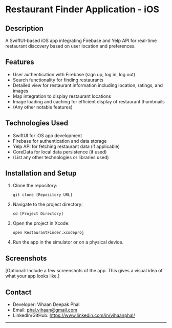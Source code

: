 # Restaurant Finder Application - iOS

## Description
A SwiftUI-based iOS app integrating Firebase and Yelp API for real-time restaurant discovery based on user location and preferences.

## Features
- User authentication with Firebase (sign up, log in, log out)
- Search functionality for finding restaurants
- Detailed view for restaurant information including location, ratings, and images
- Map integration to display restaurant locations
- Image loading and caching for efficient display of restaurant thumbnails
- (Any other notable features)

## Technologies Used
- SwiftUI for iOS app development
- Firebase for authentication and data storage
- Yelp API for fetching restaurant data (if applicable)
- CoreData for local data persistence (if used)
- (List any other technologies or libraries used)

## Installation and Setup
1. Clone the repository:
   ```
   git clone [Repository URL]
   ```
2. Navigate to the project directory:
   ```
   cd [Project Directory]
   ```
3. Open the project in Xcode:
   ```
   open RestaurantFinder.xcodeproj
   ```
4. Run the app in the simulator or on a physical device.

## Screenshots
[Optional: Include a few screenshots of the app. This gives a visual idea of what your app looks like.]

## Contact
- Developer: Vihaan Deepak Phal
- Email: phal.vihaan@gmail.com
- LinkedIn/GitHub: https://www.linkedin.com/in/vihaanphal/

---

